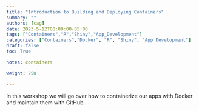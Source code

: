 ```yaml
---
title: "Introduction to Building and Deploying Containers"
summary: ""
authors: [cag]
date: 2023-5-12T00:00:00-05:00
tags: ["Containers","R","Shiny","App_Development"]
categories: ["Containers","Docker", "R", "Shiny", "App Development"]
draft: false
toc: True

notes: containers

weight: 250

---
```

In this workshop we will go over how to containerize our apps with Docker and maintain them with GitHub.
